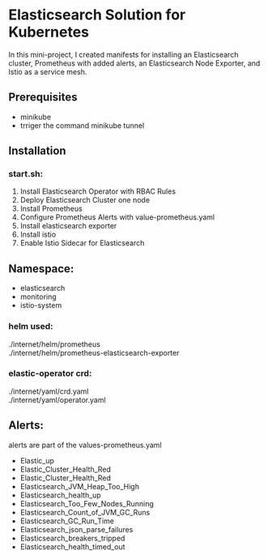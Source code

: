 
# Elasticsearch Solution for Kubernetes
In this mini-project, I created manifests for installing an Elasticsearch cluster, Prometheus with added alerts, an Elasticsearch Node Exporter, and Istio as a service mesh.

## Prerequisites
 - minikube
 - trriger the command minikube tunnel

## Installation
### start.sh:

1. Install Elasticsearch Operator with RBAC Rules
2. Deploy Elasticsearch Cluster one node
3. Install Prometheus
4. Configure Prometheus Alerts with value-prometheus.yaml
5. Install elasticsearch exporter
6. Install istio
7. Enable Istio Sidecar for Elasticsearch

## Namespace:
- elasticsearch
- monitoring
- istio-system

### helm used:
./internet/helm/prometheus <br />
./internet/helm/prometheus-elasticsearch-exporter<br />

### elastic-operator crd:
./internet/yaml/crd.yaml <br/>
./internet/yaml/operator.yaml <br />


## Alerts:
alerts are part of the values-prometheus.yaml <br/>
- Elastic_up 
- Elastic_Cluster_Health_Red 
- Elastic_Cluster_Health_Red 
- Elasticsearch_JVM_Heap_Too_High 
- Elasticsearch_health_up
- Elasticsearch_Too_Few_Nodes_Running
- Elasticsearch_Count_of_JVM_GC_Runs
- Elasticsearch_GC_Run_Time
- Elasticsearch_json_parse_failures
- Elasticsearch_breakers_tripped
- Elasticsearch_health_timed_out
